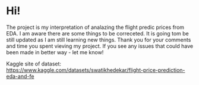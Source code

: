 # Hi!

The project is my interpretation of analazing the flight predic prices from EDA. I am aware there are some things to be correceted. 
It is going tom be still updated as I am still learning new things. 
Thank you for your comments and time you spent vieving my project. 
If you see any issues that could have been made in better way - let me know!

Kaggle site of dataset:
https://www.kaggle.com/datasets/swatikhedekar/flight-price-prediction-eda-and-fe
